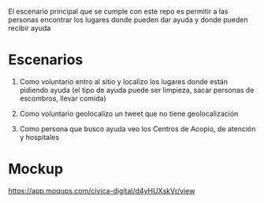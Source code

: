 El escenario principal que se cumple con este repo es permitir a las personas encontrar los lugares donde pueden dar ayuda y donde pueden recibir ayuda

# Escenarios

1. Como voluntario entro al sitio y localizo los lugares donde están pidiendo ayuda (el tipo de ayuda puede ser limpieza, sacar personas de escombros, llevar comida)

2. Como voluntario geolocalizo un tweet que no tiene geolocalización 

3. Como persona que busco ayuda veo los Centros de Acopio, de atención y hospitales 

# Mockup 

https://app.moqups.com/civica-digital/d4yHUXskVr/view


